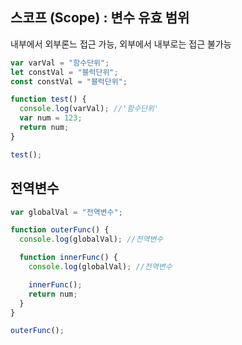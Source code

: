## 스코프 (Scope) : 변수 유효 범위

내부에서 외부론느 접근 가능, 외부에서 내부로는 접근 불가능

```js
var varVal = "함수단위";
let constVal = "블럭단위";
const constVal = "블럭단위";

function test() {
  console.log(varVal); //'함수단위'
  var num = 123;
  return num;
}

test();
```

## 전역변수

```js
var globalVal = "전역변수";

function outerFunc() {
  console.log(globalVal); //전역변수

  function innerFunc() {
    console.log(globalVal); //전역변수

    innerFunc();
    return num;
  }
}

outerFunc();
```

